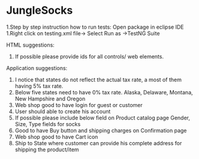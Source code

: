 # JungleSocks
1.Step by step instruction how to run tests:
Open package in eclipse IDE
1.Right click on testing.xml file-> Select Run as ->TestNG Suite

HTML suggestions:
1.	If possible please provide ids for all controls/ web elements. 

Application suggestions:
1.	I notice that states do not reflect the actual tax rate, a most of them having 5% tax rate.
2.	Below five states need to have 0% tax rate.
    Alaska, Delaware, Montana, New Hampshire and Oregon
3.	Web shop good to have login for guest or customer
4.	User should able to create his account
5.	If possible please include below field on Product catalog page
    Gender, Size, Type fields for socks
6.	Good to have Buy button and shipping charges on Confirmation page
7.	Web shop good to have Cart icon 
8.	Ship to State
    where customer can provide his complete address for shipping the product/item







